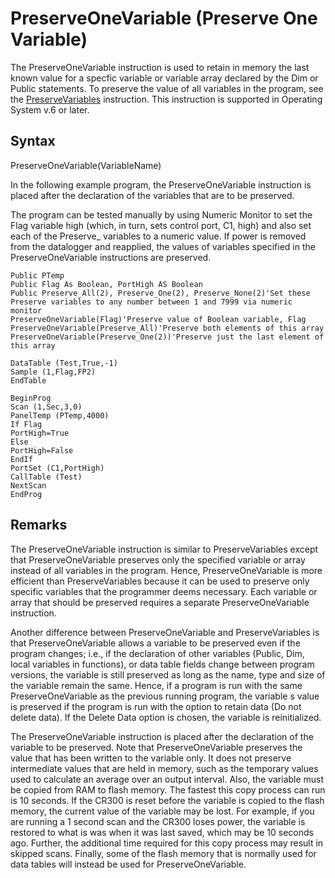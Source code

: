 # PreserveOneVariable (Preserve One Variable)

The PreserveOneVariable instruction is used to retain in memory the last known value for a specfic variable or variable array declared by the Dim or Public statements. To preserve the value of all variables in the program, see the [PreserveVariables](preservevariables.md) instruction. This instruction is supported in Operating System v.6 or later.

## Syntax

PreserveOneVariable(VariableName)

In the following example program, the PreserveOneVariable instruction is placed after the declaration of the variables that are to be preserved.

The program can be tested manually by using Numeric Monitor to set the Flag variable high (which, in turn, sets control port, C1, high) and also set each of the Preserve\_ variables to a numeric value. If power is removed from the datalogger and reapplied, the values of variables specified in the PreserveOneVariable instructions are preserved.

```
Public PTemp
Public Flag As Boolean, PortHigh AS Boolean
Public Preserve_All(2), Preserve_One(2), Preserve_None(2)'Set these Preserve variables to any number between 1 and 7999 via numeric monitor
PreserveOneVariable(Flag)'Preserve value of Boolean variable, Flag
PreserveOneVariable(Preserve_All)'Preserve both elements of this array
PreserveOneVariable(Preserve_One(2))'Preserve just the last element of this array

DataTable (Test,True,-1)
Sample (1,Flag,FP2)
EndTable

BeginProg
Scan (1,Sec,3,0)
PanelTemp (PTemp,4000)
If Flag
PortHigh=True
Else
PortHigh=False
EndIf
PortSet (C1,PortHigh)
CallTable (Test)
NextScan
EndProg
```

## Remarks

The PreserveOneVariable instruction is similar to PreserveVariables except that PreserveOneVariable preserves only the specified variable or array instead of all variables in the program. Hence, PreserveOneVariable is more efficient than PreserveVariables because it can be used to preserve only specific variables that the programmer deems necessary. Each variable or array that should be preserved requires a separate PreserveOneVariable instruction.

Another difference between PreserveOneVariable and PreserveVariables is that PreserveOneVariable allows a variable to be preserved even if the program changes; i.e., if the declaration of other variables (Public, Dim, local variables in functions), or data table fields change between program versions, the variable is still preserved as long as the name, type and size of the variable remain the same. Hence, if a program is run with the same PreserveOneVariable as the previous running program, the variable s value is preserved if the program is run with the option to retain data (Do not delete data). If the Delete Data option is chosen, the variable is reinitialized.

The PreserveOneVariable instruction is placed after the declaration of the variable to be preserved. Note that PreserveOneVariable preserves the value that has been written to the variable only. It does not preserve intermediate values that are held in memory, such as the temporary values used to calculate an average over an output interval. Also, the variable must be copied from RAM to flash memory. The fastest this copy process can run is 10 seconds. If the CR300 is reset before the variable is copied to the flash memory, the current value of the variable may be lost. For example, if you are running a 1 second scan and the CR300 loses power, the variable is restored to what is was when it was last saved, which may be 10 seconds ago. Further, the additional time required for this copy process may result in skipped scans. Finally, some of the flash memory that is normally used for data tables will instead be used for PreserveOneVariable.

